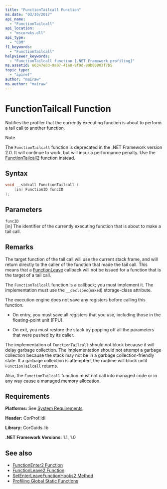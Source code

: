 ```yaml
---
title: "FunctionTailcall Function"
ms.date: "03/30/2017"
api_name: 
  - "FunctionTailcall"
api_location: 
  - "mscorwks.dll"
api_type: 
  - "COM"
f1_keywords: 
  - "FunctionTailcall"
helpviewer_keywords: 
  - "FunctionTailcall function [.NET Framework profiling]"
ms.assetid: 66347e03-9a97-41e8-8f9d-89b80803f7b5
topic_type: 
  - "apiref"
author: "mairaw"
ms.author: "mairaw"
---
```

# FunctionTailcall Function
Notifies the profiler that the currently executing function is about to perform a tail call to another function.  
  
> [!NOTE]
> The `FunctionTailcall` function is deprecated in the .NET Framework version 2.0. It will continue to work, but will incur a performance penalty. Use the [FunctionTailcall2](../../../../docs/framework/unmanaged-api/profiling/functiontailcall2-function.md) function instead.  
  
## Syntax  
  
```cpp
void __stdcall FunctionTailcall (  
    [in] FunctionID funcID  
);  
```  
  
## Parameters  
 `funcID`  
 [in] The identifier of the currently executing function that is about to make a tail call.  
  
## Remarks  
 The target function of the tail call will use the current stack frame, and will return directly to the caller of the function that made the tail call. This means that a [FunctionLeave](../../../../docs/framework/unmanaged-api/profiling/functionleave-function.md) callback will not be issued for a function that is the target of a tail call.  
  
 The `FunctionTailcall` function is a callback; you must implement it. The implementation must use the `__declspec`(`naked`) storage-class attribute.  
  
 The execution engine does not save any registers before calling this function.  
  
- On entry, you must save all registers that you use, including those in the floating-point unit (FPU).  
  
- On exit, you must restore the stack by popping off all the parameters that were pushed by its caller.  
  
 The implementation of `FunctionTailcall` should not block because it will delay garbage collection. The implementation should not attempt a garbage collection because the stack may not be in a garbage collection-friendly state. If a garbage collection is attempted, the runtime will block until `FunctionTailcall` returns.  
  
 Also, the `FunctionTailcall` function must not call into managed code or in any way cause a managed memory allocation.  
  
## Requirements  
 **Platforms:** See [System Requirements](../../../../docs/framework/get-started/system-requirements.md).  
  
 **Header:** CorProf.idl  
  
 **Library:** CorGuids.lib  
  
 **.NET Framework Versions:** 1.1, 1.0  
  
## See also

- [FunctionEnter2 Function](../../../../docs/framework/unmanaged-api/profiling/functionenter2-function.md)
- [FunctionLeave2 Function](../../../../docs/framework/unmanaged-api/profiling/functionleave2-function.md)
- [SetEnterLeaveFunctionHooks2 Method](../../../../docs/framework/unmanaged-api/profiling/icorprofilerinfo2-setenterleavefunctionhooks2-method.md)
- [Profiling Global Static Functions](../../../../docs/framework/unmanaged-api/profiling/profiling-global-static-functions.md)
